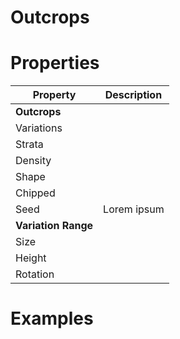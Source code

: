 # Outcrops





# Properties


| Property | Description| 
| -------- | -----------|
| **Outcrops** |  |
| Variations |  |
| Strata |  |
| Density |  |
| Shape |  |
| Chipped |  |
| Seed | Lorem ipsum |
| **Variation Range** |  |
| Size |  |
| Height |  |
| Rotation |  |




# Examples
